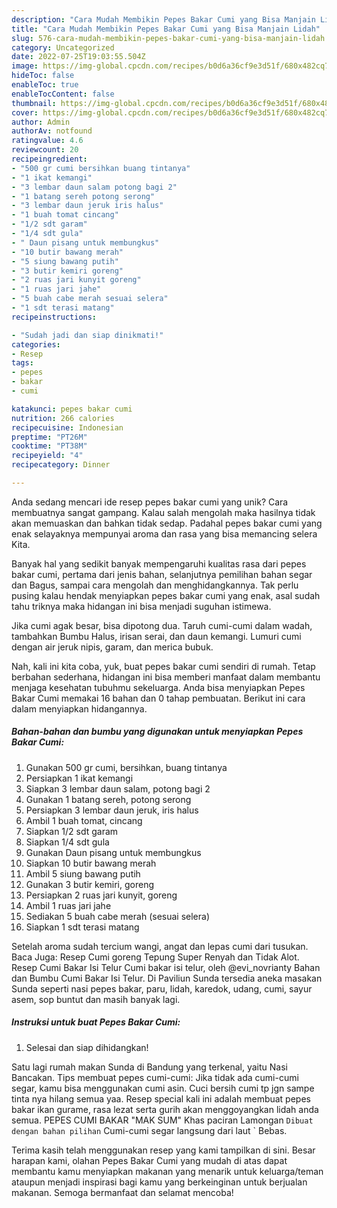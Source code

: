 ```yaml
---
description: "Cara Mudah Membikin Pepes Bakar Cumi yang Bisa Manjain Lidah"
title: "Cara Mudah Membikin Pepes Bakar Cumi yang Bisa Manjain Lidah"
slug: 576-cara-mudah-membikin-pepes-bakar-cumi-yang-bisa-manjain-lidah
category: Uncategorized
date: 2022-07-25T19:03:55.504Z
image: https://img-global.cpcdn.com/recipes/b0d6a36cf9e3d51f/680x482cq70/pepes-bakar-cumi-foto-resep-utama.jpg
hideToc: false
enableToc: true
enableTocContent: false
thumbnail: https://img-global.cpcdn.com/recipes/b0d6a36cf9e3d51f/680x482cq70/pepes-bakar-cumi-foto-resep-utama.jpg
cover: https://img-global.cpcdn.com/recipes/b0d6a36cf9e3d51f/680x482cq70/pepes-bakar-cumi-foto-resep-utama.jpg
author: Admin
authorAv: notfound
ratingvalue: 4.6
reviewcount: 20
recipeingredient:
- "500 gr cumi bersihkan buang tintanya"
- "1 ikat kemangi"
- "3 lembar daun salam potong bagi 2"
- "1 batang sereh potong serong"
- "3 lembar daun jeruk iris halus"
- "1 buah tomat cincang"
- "1/2 sdt garam"
- "1/4 sdt gula"
- " Daun pisang untuk membungkus"
- "10 butir bawang merah"
- "5 siung bawang putih"
- "3 butir kemiri goreng"
- "2 ruas jari kunyit goreng"
- "1 ruas jari jahe"
- "5 buah cabe merah sesuai selera"
- "1 sdt terasi matang"
recipeinstructions:

- "Sudah jadi dan siap dinikmati!"
categories:
- Resep
tags:
- pepes
- bakar
- cumi

katakunci: pepes bakar cumi 
nutrition: 266 calories
recipecuisine: Indonesian
preptime: "PT26M"
cooktime: "PT38M"
recipeyield: "4"
recipecategory: Dinner

---
```





Anda sedang mencari ide resep pepes bakar cumi yang unik? Cara membuatnya sangat gampang. Kalau salah mengolah maka hasilnya tidak akan memuaskan dan bahkan tidak sedap. Padahal pepes bakar cumi yang enak selayaknya mempunyai aroma dan rasa yang bisa memancing selera Kita.





Banyak hal yang sedikit banyak mempengaruhi kualitas rasa dari pepes bakar cumi, pertama dari jenis bahan, selanjutnya pemilihan bahan segar dan Bagus, sampai cara mengolah dan menghidangkannya. Tak perlu pusing kalau hendak menyiapkan pepes bakar cumi yang enak,      asal sudah tahu triknya maka hidangan ini bisa menjadi suguhan istimewa.














Jika cumi agak besar, bisa dipotong dua. Taruh cumi-cumi dalam wadah, tambahkan Bumbu Halus, irisan serai, dan daun kemangi. Lumuri cumi dengan air jeruk nipis, garam, dan merica bubuk.






Nah, kali ini kita coba, yuk, buat pepes bakar cumi sendiri di rumah. Tetap berbahan sederhana, hidangan ini bisa memberi manfaat dalam membantu menjaga kesehatan tubuhmu sekeluarga. Anda bisa menyiapkan Pepes Bakar Cumi memakai 16 bahan dan 0 tahap pembuatan. Berikut ini cara dalam menyiapkan hidangannya.

<!--inarticleads1-->

##### Bahan-bahan dan bumbu yang digunakan untuk menyiapkan Pepes Bakar Cumi:

1. Gunakan 500 gr cumi, bersihkan, buang tintanya
1. Persiapkan 1 ikat kemangi
1. Siapkan 3 lembar daun salam, potong bagi 2
1. Gunakan 1 batang sereh, potong serong
1. Persiapkan 3 lembar daun jeruk, iris halus
1. Ambil 1 buah tomat, cincang
1. Siapkan 1/2 sdt garam
1. Siapkan 1/4 sdt gula
1. Gunakan  Daun pisang untuk membungkus
1. Siapkan 10 butir bawang merah
1. Ambil 5 siung bawang putih
1. Gunakan 3 butir kemiri, goreng
1. Persiapkan 2 ruas jari kunyit, goreng
1. Ambil 1 ruas jari jahe
1. Sediakan 5 buah cabe merah (sesuai selera)
1. Siapkan 1 sdt terasi matang


Setelah aroma sudah tercium wangi, angat dan lepas cumi dari tusukan. Baca Juga: Resep Cumi goreng Tepung Super Renyah dan Tidak Alot. Resep Cumi Bakar Isi Telur Cumi bakar isi telur, oleh @evi_novrianty Bahan dan Bumbu Cumi Bakar Isi Telur. Di Paviliun Sunda tersedia aneka masakan Sunda seperti nasi pepes bakar, paru, lidah, karedok, udang, cumi, sayur asem, sop buntut dan masih banyak lagi. 

<!--inarticleads2-->

##### Instruksi untuk buat Pepes Bakar Cumi:


1. Selesai dan siap dihidangkan!

Satu lagi rumah makan Sunda di Bandung yang terkenal, yaitu Nasi Bancakan. Tips membuat pepes cumi-cumi: Jika tidak ada cumi-cumi segar, kamu bisa menggunakan cumi asin. Cuci bersih cumi tp jgn sampe tinta nya hilang semua yaa. Resep special kali ini adalah membuat pepes bakar ikan gurame, rasa lezat serta gurih akan menggoyangkan lidah anda semua. PEPES CUMI BAKAR &#34;MAK SUM&#34; Khas paciran Lamongan ` Dibuat dengan bahan pilihan ` Cumi-cumi segar langsung dari laut ` Bebas. 

Terima kasih telah menggunakan resep yang kami tampilkan di sini. Besar harapan kami, olahan Pepes Bakar Cumi yang mudah di atas dapat membantu kamu menyiapkan makanan yang menarik untuk keluarga/teman ataupun menjadi inspirasi bagi kamu yang berkeinginan untuk berjualan makanan. Semoga bermanfaat dan selamat mencoba!
